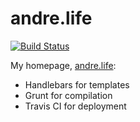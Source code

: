 # andre.life

[![Build Status](https://travis-ci.org/andre487/andre.life.svg?branch=master)](https://travis-ci.org/andre487/andre.life)

My homepage, [andre.life](http://andre.life):
  * Handlebars for templates
  * Grunt for compilation
  * Travis CI for deployment
